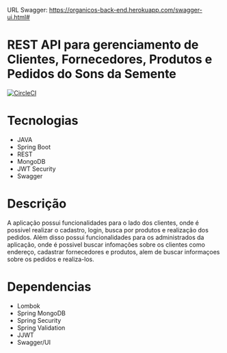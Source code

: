 URL Swagger: https://organicos-back-end.herokuapp.com/swagger-ui.html#
# REST API para gerenciamento de Clientes, Fornecedores, Produtos e Pedidos do Sons da Semente

[![CircleCI](https://circleci.com/gh/julianogomess/sonssemente-back-end/tree/main.svg?style=svg)](https://circleci.com/gh/julianogomess/sonssemente-back-end/tree/main)

# Tecnologias
- JAVA
- Spring Boot
- REST
- MongoDB
- JWT Security
- Swagger

# Descrição
A aplicação possui funcionalidades para o lado dos clientes, onde é possivel realizar o cadastro, login, busca por produtos e realização dos pedidos. Além disso possui funcionalidades para os administrados da aplicação, onde é possivel buscar infomações sobre os clientes como endereço, cadastrar fornecedores e produtos, alem de buscar informaçoes sobre os pedidos e realiza-los.

# Dependencias
- Lombok
- Spring MongoDB
- Spring Security
- Spring Validation
- JJWT
- Swagger/UI



   